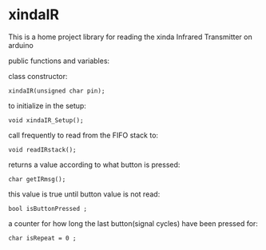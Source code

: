 # xindaIR
This is a home project library for reading the xinda Infrared Transmitter on arduino


public functions and variables:

  class constructor:
  
    xindaIR(unsigned char pin);
    
  to initialize in the setup:
  
    void xindaIR_Setup();
    
  call frequently to read from the FIFO stack to:
  
    void readIRstack();
    
  returns a value according to what button is pressed:
  
    char getIRmsg();
    
  this value is true until button value is not read:
  
    bool isButtonPressed ;
    
  a counter for how long the last button(signal cycles) have been pressed for:
  
    char isRepeat = 0 ;
